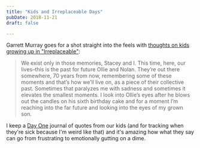 ```yaml
---
title: "Kids and Irreplaceable Days"
pubDate: 2018-11-21
draft: false

---
```


Garrett Murray goes for a shot straight into the feels with [thoughts on kids growing up in "Irreplaceable"](https://karbonbased.io/posts/2018/11/irreplaceable/):

> We exist only in those memories, Stacey and I. This time, here, our lives–this is the past for future Ollie and Nolan. They’re out there somewhere, 70 years from now, remembering some of these moments and that’s how we’ll live on, as a piece of their collective past. Sometimes that paralyzes me with sadness and sometimes it elevates the smallest moments. I look into Ollie’s eyes after he blows out the candles on his sixth birthday cake and for a moment I’m reaching into the far future and looking into the eyes of my grown son.

I keep a [Day One](https://dayoneapp.com) journal of quotes from our kids (and for tracking when they're sick because I'm weird like that) and it's amazing how what they say can go from frustrating to emotionally gutting on a dime.
